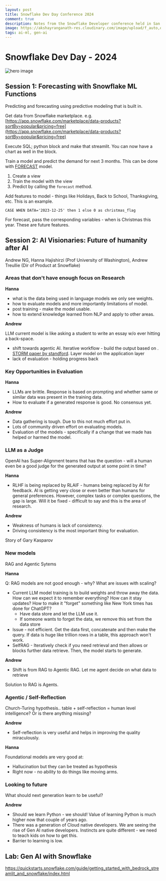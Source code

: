 ```yaml
---
layout: post
title: Snowflake Dev Day Conference 2024
comment: true
description: Notes from the Snowflake Developer conference held in San Francisco.
image: https://akshayranganath-res.cloudinary.com/image/upload/f_auto,q_auto/blog/Designer.jpg
tags: ai-ml, gen-ai
---
```


# Snowflake Dev Day - 2024

![hero image ](https://akshayranganath-res.cloudinary.com/image/upload/f_auto,q_auto/blog/Designer.jpg)

## Session 1: Forecasting with Snowflake ML Functions

Predicting and forecasting using predictive modeling that is built in.

Get data from Snowflake marketplace. e.g. [https://app.snowflake.com/marketplace/data-products?sortBy=popular&pricing=free](https://app.snowflake.com/marketplace/data-products?sortBy=popular&pricing=free)

Execute SQL; python block and make that streamlit. You can now have a chart as well in the block.

Train a model and predict the demand for next 3 months. This can be done with [FORECAST](https://docs.snowflake.com/en/sql-reference/classes/forecast) model.

1. Create a view
2. Train the model with the view
3. Predict by calling the `forecast` method.

Add features to model - things like Holidays, Back to School, Thanksgiving, etc. This is an example.

    CASE WHEN DATA='2023-12-25' then 1 else 0 as christmas_flag

For forecast, pass the corresponding variables - when is Christmas this year. These are future features.    

## Session 2: AI Visionaries: Future of humanity after AI

Andrew NG, Hanna Hajishirzi (Prof University of Washington), Andrew Treullie (Dir of Product at Snowflake)


### Areas that don't have enough focus on Research

**Hanna**

* what is the data being used in language models we only see weights.
* how to evaluate models and more importantly limitations of model.
* post training - make the model usable. 
* how to extend knowledge learned from NLP and apply to other areas.

**Andrew**

LLM current model is like asking a student to write an essay w/o ever hitting a back-space.

* shift towards agentic AI. Iterative workflow - build the output based on . [STORM paper by standford](https://arxiv.org/abs/2402.14207).
Layer model on the application layer
* lack of evaluation - holding progress back

### Key Opportunities in Evaluation

**Hanna**

* LLMs are brittle. Response is based on prompting and whether same or similar data was present in the training data.
* How to evaluate if a generated response is good. No consensus yet.

**Andrew**

* Data gathering is tough. Due to this not much effort put in.
* Lots of community driven effort on evaluating models.
* Evaluation of the models - specifically if a change that we made has helped or harmed the model.


### LLM as a Judge

OpenAI has Super-Alignment teams that has the question - will a human even be a good judge for the generated output at some point in time?

**Hanna**

* RLHF is being replaced by RLAIF - humans being replaced by AI for feedback. AI is getting very close or even better than humans for general preferences. However, complex tasks or complex questions, the gap is large. Will it be fixed - difficult to say and this is the area of research.


**Andrew**

* Weakness of humans is lack of consistency. 
* Driving consistency is the most important thing for evaluation.

Story of Gary Kasparov

### New models

RAG and Agentic Sytems

**Hanna**

Q: RAG models are not good enough - why? What are issues with scaling?

* Current LLM model training is to build weights and throw away the data. How can we expect it to remember everything? How can it stay updates? How to make it "forget" something like New York times has done for ChatGPT?
    * Have data store and let the LLM use it.
    * If someone wants to forget the data, we remove this set from the data store
* Issue - not efficient. Get the data first, concatenate and then make the query. If data is huge like trillion rows in a table, this approach won't work.
* SelfRAG - Iteratively check if you need retrieval and then allows or blocks further data retrieve. Then, the model starts to generate.


**Andrew**

* Shift is from RAG to Agentic RAG. Let me agent decide on what data to retrieve

Solution to RAG is Agents.

### Agentic / Self-Reflection

Church-Turing hypothesis.. table + self-reflection = human level intelligence? Or is there anything missing?

**Andrew**

* Self-reflection is very useful and helps in improving the quality miraculously.


**Hanna**

Foundational models are very good at:
* Hallucination but they can be treated as hypothesis
* Right now - no ability to do things like moving arms.

### Looking to future

What should next generation learn to be useful?

**Andrew**

* Should we learn Python - we should! Value of learning Python is much higher now that couple of years ago.
* There was a generation of Cloud native developers. We are seeing the rise of Gen AI native developers. Instincts are quite different - we need to teach kids on how to get this.
* Barrier to learning is low.


## Lab: Gen AI with Snowflake

https://quickstarts.snowflake.com/guide/getting_started_with_bedrock_streamlit_and_snowflake/index.html